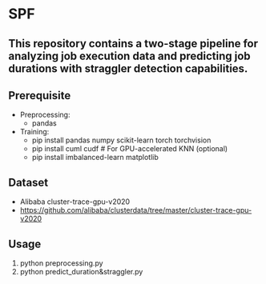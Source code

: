 # SPF
## This repository contains a two-stage pipeline for analyzing job execution data and predicting job durations with straggler detection capabilities.

## Prerequisite
- Preprocessing:
  - pandas
- Training:
  - pip install pandas numpy scikit-learn torch torchvision
  - pip install cuml cudf  # For GPU-accelerated KNN (optional)
  - pip install imbalanced-learn matplotlib

## Dataset
- Alibaba cluster-trace-gpu-v2020
- https://github.com/alibaba/clusterdata/tree/master/cluster-trace-gpu-v2020

## Usage
1. python preprocessing.py
2. python predict_duration&straggler.py
